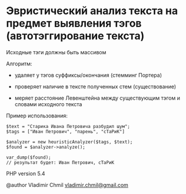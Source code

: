 # Эвристический анализ текста на предмет выявления тэгов (автотэггирование текста)

Исходные тэги должны быть массивом

Алгоритм:

- удаляет у тэгов суффиксы/окончания (стемминг Портера)

- проверяет наличие в тексте полученных стем (существование)

- меряет расстояние Левенштейна между существующим тэгом и
словами исходного текста

Пример использования:

    $text = "Старика Ивана Петровича разбудил шум";
    $tags = ["Иван Петрович", "парень", "сТаРиК"]

    $analyzer = new heuristicAnalyzer($tags, $text);
    $found = $analyzer->analyze();

    var_dump($found);
    // результат будет: Иван Петрович, сТаРиК

PHP version 5.4

@author   Vladimir Chmil <vladimir.chmil@gmail.com>
